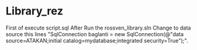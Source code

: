 # Library_rez


First of execute script.sql
After Run the rossven_library.sln
Change to data source this lines "SqlConnection baglanti = new SqlConnection(@"data source=ATAKAN;initial catalog=mydatabase;integrated security=True");".
